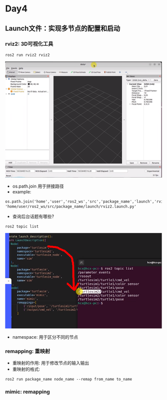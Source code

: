 # Day4
## Launch文件：实现多节点的配置和启动
### rviz2: 3D可视化工具
```shell
ros2 run rviz2 rviz2
```
![](images/2024-03-14-21-19-57.png)
- os.path.join 用于拼接路径
- example: 
```shell
os.path.join('home','user','ros2_ws','src','package_name','launch','rviz2.launch.py') 
'home/user/ros2_ws/src/package_name/launch/rviz2.launch.py'
```
- 查询后台话题有哪些?
```shell
ros2 topic list
```
![命名空间的使用](images/2024-03-14-21-34-40.png)
- namespace: 用于区分不同的节点
### remapping: 重映射
- 重映射的作用: 用于修改节点的输入输出
- 重映射的格式: 
```shell
ros2 run package_name node_name --remap from_name to_name
```
### mimic: remapping
